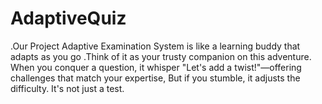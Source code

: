 # AdaptiveQuiz
.Our Project Adaptive Examination System is like a learning buddy that adapts as you go  .Think of it as your trusty companion on this adventure. When you conquer a question, it whisper "Let's add a twist!"—offering challenges that match your expertise, But if you stumble, it adjusts the difficulty. It's not just a test.

